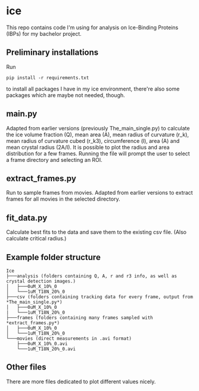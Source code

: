 # ice
This repo contains code I'm using for analysis on Ice-Binding Proteins (IBPs) for my bachelor project.

## Preliminary installations
Run
```
pip install -r requirements.txt
```
to install all packages I have in my ice environment, there're also some packages which are maybe not needed, though.

## main.py
Adapted from earlier versions (previously The_main_single.py) to calculate the ice volume fraction (Q), mean area (A), mean radius of curvature (r_k), mean radius of curvature cubed (r_k3), circumference (l), area (A) and mean crystal radius (2A/l).
It is possible to plot the radius and area distribution for a few frames.
Running the file will prompt the user to select a frame directory and selecting an ROI.

## extract_frames.py
Run to sample frames from movies. Adapted from earlier versions to extract frames for all movies in the selected directory.

## fit_data.py
Calculate best fits to the data and save them to the existing csv file.
(Also calculate critical radius.)

## Example folder structure
```
Ice
├───analysis (folders containing Q, A, r and r3 info, as well as crystal detection images.)
│   ├───0uM_X_10%_0
│   └───1uM_T18N_20%_0
├───csv (folders containing tracking data for every frame, output from *The_main_single.py*)
│   ├───0uM_X_10%_0
|   └───1uM_T18N_20%_0
├───frames (folders containing many frames sampled with *extract_frames.py*)
│   ├───0uM_X_10%_0
│   └───1uM_T18N_20%_0
└───movies (direct measurements in .avi format)
    ├───0uM_X_10%_0.avi
    └───1uM_T18N_20%_0.avi
```

## Other files
There are more files dedicated to plot different values nicely.